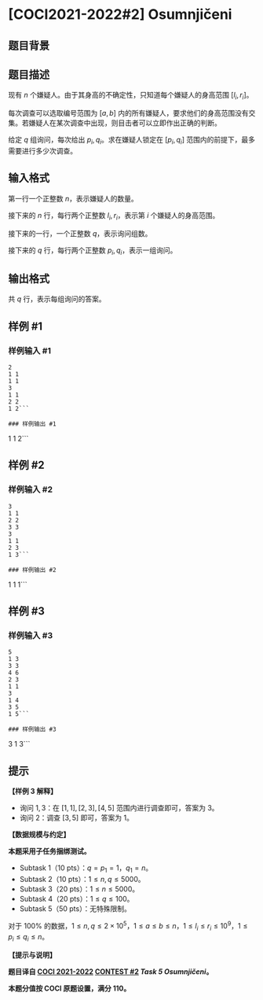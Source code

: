 # [COCI2021-2022#2] Osumnjičeni

## 题目背景



## 题目描述

现有 $n$ 个嫌疑人。由于其身高的不确定性，只知道每个嫌疑人的身高范围 $[l_i,r_i]$。

每次调查可以选取编号范围为 $[a,b]$ 内的所有嫌疑人，要求他们的身高范围没有交集。若嫌疑人在某次调查中出现，则目击者可以立即作出正确的判断。

给定 $q$ 组询问，每次给出 $p_i,q_i$。求在嫌疑人锁定在 $[p_i,q_i]$ 范围内的前提下，最多需要进行多少次调查。

## 输入格式

第一行一个正整数 $n$，表示嫌疑人的数量。

接下来的 $n$ 行，每行两个正整数 $l_i,r_i$，表示第 $i$ 个嫌疑人的身高范围。

接下来的一行，一个正整数 $q$，表示询问组数。

接下来的 $q$ 行，每行两个正整数 $p_i,q_i$，表示一组询问。

## 输出格式

共 $q$ 行，表示每组询问的答案。

## 样例 #1

### 样例输入 #1
```
2
1 1
1 1
3
1 1
2 2
1 2```

### 样例输出 #1

```
1
1
2```

## 样例 #2

### 样例输入 #2
```
3
1 1
2 2
3 3
3
1 1
2 3
1 3```

### 样例输出 #2

```
1
1
1```

## 样例 #3

### 样例输入 #3
```
5
1 3
3 3
4 6
2 3
1 1
3
1 4
3 5
1 5```

### 样例输出 #3

```
3
1
3```

## 提示

**【样例 3 解释】**

- 询问 $1,3$：在 $[1,1],[2,3],[4,5]$ 范围内进行调查即可，答案为 $3$。
- 询问 $2$：调查 $[3,5]$ 即可，答案为 $1$。

**【数据规模与约定】**

**本题采用子任务捆绑测试。**

- Subtask 1（10 pts）：$q=p_1=1$，$q_1=n$。
- Subtask 2（10 pts）：$1 \le n,q \le 5000$。
- Subtask 3（20 pts）：$1 \le n \le 5000$。
- Subtask 4（20 pts）：$1 \le q \le 100$。
- Subtask 5（50 pts）：无特殊限制。

对于 $100\%$ 的数据，$1 \le n,q \le 2 \times 10^5$，$1 \le a \le b \le n$，$1 \le l_i \le r_i \le 10^9$，$1 \le p_i \le q_i \le n$。

**【提示与说明】**

**题目译自 [COCI 2021-2022](https://hsin.hr/coci/) [CONTEST #2](https://hsin.hr/coci/contest2_tasks.pdf) _Task 5 Osumnjičeni_。**

**本题分值按 COCI 原题设置，满分 $110$。**
